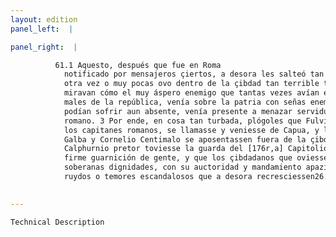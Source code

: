 ```yaml
---
layout: edition
panel_left:  |

panel_right:  |

          61.1 Aquesto, después que fue en Roma
            notificado por mensajeros çiertos, a desora les salteó tan grande espanto, que jamás
            otra vez o muy pocas ovo dentro de la çibdad tan terrible turbación. 2 Ca
            miravan cómo el muy áspero enemigo que tantas vezes avían experimentado en los grandes
            males de la república, venía sobre la patria con señas enemigables, y qu’el que ellos no
            podían sofrir aun absente, venía presente a menazar servidumbre al senado y al pueblo
            romano. 3 Por ende, en cosa tan turbada, plógoles que Fulvio Flacco, uno de
            los capitanes romanos, se llamasse y veniesse de Capua, y los nuevos cónsules Sulpicio
            Galba y Cornelio Centimalo se aposentassen fuera de la çibdad; 4 Y Gayo
            Calphurnio pretor toviesse la guarda del [176r,a] Capitolio con muy
            firme guarnición de gente, y que los çibdadanos que oviessen fasta entonçes tenido
            soberanas dignidades, con su auctoridad y mandamiento apaziguassen y sosegassen los
            ruydos o temores escandalosos que a desora recresciessen26.
        

---
```



    Technical Description
